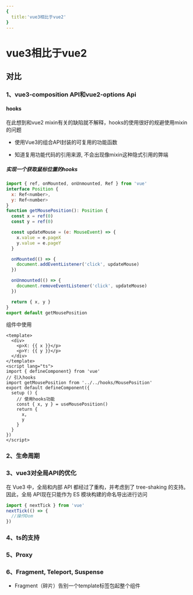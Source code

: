 ```yaml
---
{
  title:'vue3相比于vue2'
}
---
```

# vue3相比于vue2

## 对比

### 1、vue3-composition API和vue2-options Api

#### hooks

在此想到和vue2 mixin有关的缺陷就不解释，hooks的使用很好的规避使用mixin的问题

- 使用Vue3的组合API封装的可复用的功能函数

- 知道复用功能代码的引用来源, 不会出现像mixin这种隐式引用的弊端

##### 实现一个获取鼠标位置的hooks

```js
import { ref, onMounted, onUnmounted, Ref } from 'vue'
interface Position {
  x: Ref<number>,
  y: Ref<number>
}
function getMousePosition(): Position {
  const x = ref(0)
  const y = ref(0)

  const updateMouse = (e: MouseEvent) => {
    x.value = e.pageX
    y.value = e.pageY
  }

  onMounted(() => {
    document.addEventListener('click', updateMouse)
  })

  onUnmounted(() => {
    document.removeEventListener('click', updateMouse)
  })

  return { x, y }
}
export default getMousePosition
```

组件中使用

```vue
<template>
  <div>
    <p>X: {{ x }}</p>
    <p>Y: {{ y }}</p>
  </div>
</template>
<script lang="ts">
import { defineComponent} from 'vue'
// 引入hooks
import getMousePosition from '../../hooks/MousePosition'
export default defineComponent({
  setup () {
    // 使用hooks功能
    const { x, y } = useMousePosition()
    return {
      x,
      y
    }
  }
})
</script>
```

### 2、生命周期

### 3、vue3对全局API的优化

在 Vue3 中，全局和内部 API 都经过了重构，并考虑到了 tree-shaking 的支持。因此，全局 API现在只能作为 ES 模块构建的命名导出进行访问

```js
import { nextTick } from 'vue'
nextTick(() => {
  //操作Dom
})
```

### 4、ts的支持

### 5、Proxy

### 6、Fragment, Teleport, Suspense

- Fragment（碎片）告别一个template标签包起整个组件
